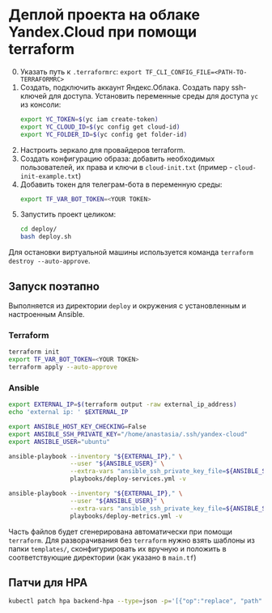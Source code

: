 # Деплой проекта на облаке Yandex.Cloud при помощи terraform
0. Указать путь к `.terraformrc`: `export TF_CLI_CONFIG_FILE=<PATH-TO-TERRAFORMRC>`
1. Создать, подключить аккаунт Яндекс.Облака. Создать пару ssh-ключей для доступа. Установить переменные среды для доступа `yc` из консоли:
    ```bash
    export YC_TOKEN=$(yc iam create-token)
    export YC_CLOUD_ID=$(yc config get cloud-id)
    export YC_FOLDER_ID=$(yc config get folder-id)
    ```
2. Настроить зеркало для провайдеров terraform.
3. Создать конфигурацию образа: добавить необходимых пользователей, их права и ключи в `cloud-init.txt` (пример - `cloud-init-example.txt`)
4. Добавить токен для телеграм-бота в переменную среды:
    ```bash
    export TF_VAR_BOT_TOKEN=<YOUR TOKEN>
    ```
5. Запустить проект целиком:
    ```bash
    cd deploy/
    bash deploy.sh
    ```

Для остановки виртуальной машины используется команда `terraform destroy --auto-approve`.

## Запуск поэтапно
Выполняется из директории `deploy` и окружения с установленным и настроенным Ansible.

### Terraform
```bash
terraform init
export TF_VAR_BOT_TOKEN=<YOUR TOKEN>
terraform apply --auto-approve
```

### Ansible
```bash
export EXTERNAL_IP=$(terraform output -raw external_ip_address)
echo 'external ip: ' $EXTERNAL_IP

export ANSIBLE_HOST_KEY_CHECKING=False
export ANSIBLE_SSH_PRIVATE_KEY="/home/anastasia/.ssh/yandex-cloud"
export ANSIBLE_USER="ubuntu"

ansible-playbook --inventory "${EXTERNAL_IP}," \
                 --user "${ANSIBLE_USER}" \
                 --extra-vars "ansible_ssh_private_key_file=${ANSIBLE_SSH_PRIVATE_KEY}" \
                 playbooks/deploy-services.yml -v

ansible-playbook --inventory "${EXTERNAL_IP}," \
                 --user "${ANSIBLE_USER}" \
                 --extra-vars "ansible_ssh_private_key_file=${ANSIBLE_SSH_PRIVATE_KEY}" \
                 playbooks/deploy-metrics.yml -v
```

Часть файлов будет сгенерирована автоматически при помощи `terraform`. Для разворачивания без `terraform` нужно взять шаблоны из папки `templates/`, сконфигурировать их вручную и положить в соответствующие директории (как указано в `main.tf`)

## Патчи для HPA
```bash
kubectl patch hpa backend-hpa --type=json -p='[{"op":"replace", "path": "/spec/metrics/0/resource/target/averageUtilization", "value":30}]'
```
